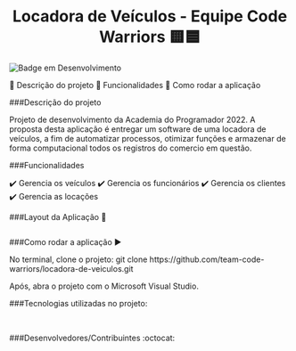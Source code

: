 <h1 align="center"> Locadora de Veículos - Equipe Code Warriors 🟨🟦 </h1>
       
![Badge em Desenvolvimento](http://img.shields.io/static/v1?label=STATUS&message=EM%20DESENVOLVIMENTO&color=GREEN&style=for-the-badge)

<p Tópicos </p>
<div>
🔹 Descrição do projeto
🔹 Funcionalidades
🔹 Como rodar a aplicação
<div>

###Descrição do projeto
<div>
Projeto de desenvolvimento da Academia do Programador 2022. A proposta desta aplicação é entregar um software de uma locadora de veículos, a fim de automatizar processos, otimizar funções e armazenar de forma computacional todos os registros do comercio em questão. 
<div>

###Funcionalidades
<div>
✔️ Gerencia os veículos
✔️ Gerencia os funcionários
✔️ Gerencia os clientes
✔️ Gerencia as locações
<div>

###Layout da Aplicação 💨
<div>
<img ![image](https://user-images.githubusercontent.com/85200696/177006577-72d0d50e-8009-456c-a384-b9013df3ab65.png) />
<div>


###Como rodar a aplicação ▶️
<div>
No terminal, clone o projeto:
git clone https://github.com/team-code-warriors/locadora-de-veiculos.git

Após, abra o projeto com o Microsoft Visual Studio.
<div>


###Tecnologias utilizadas no projeto:
<div>
<img ![icons8-c-afiado-logotipo-2-48](https://user-images.githubusercontent.com/85200696/177006773-58b320bc-0a84-4c99-b0f6-4ed7324ec3c0.png) />
<img ![icons8-sql-server-48](https://user-images.githubusercontent.com/85200696/177006790-4da79574-3dc6-4fc9-aa1a-2efa0ffa14c1.png) />
<div>


###Desenvolvedores/Contribuintes :octocat:
<div>
<a Ane Luisy Grizotti </a>
<a Daniel Zanoni </a>
<a Lucas Bleyer </a>
<div>

